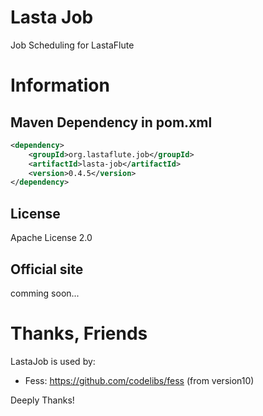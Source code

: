 Lasta Job
=======================
Job Scheduling for LastaFlute

# Information
## Maven Dependency in pom.xml
```xml
<dependency>
    <groupId>org.lastaflute.job</groupId>
    <artifactId>lasta-job</artifactId>
    <version>0.4.5</version>
</dependency>
```

## License
Apache License 2.0

## Official site
comming soon...

# Thanks, Friends
LastaJob is used by:  
- Fess: https://github.com/codelibs/fess (from version10)

Deeply Thanks!
